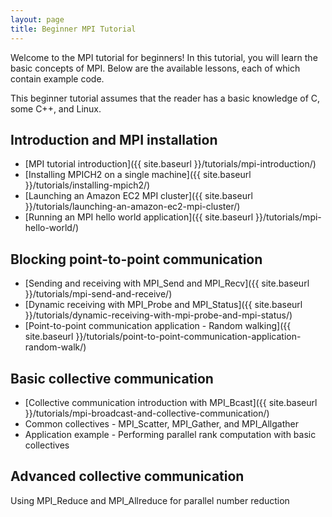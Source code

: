 ```yaml
---
layout: page
title: Beginner MPI Tutorial
---
```


Welcome to the MPI tutorial for beginners! In this tutorial, you will learn the basic concepts of MPI. Below are the available lessons, each of which contain example code.

This beginner tutorial assumes that the reader has a basic knowledge of C, some C++, and Linux.

## Introduction and MPI installation
* [MPI tutorial introduction]({{ site.baseurl }}/tutorials/mpi-introduction/)
* [Installing MPICH2 on a single machine]({{ site.baseurl }}/tutorials/installing-mpich2/)
* [Launching an Amazon EC2 MPI cluster]({{ site.baseurl }}/tutorials/launching-an-amazon-ec2-mpi-cluster/)
* [Running an MPI hello world application]({{ site.baseurl }}/tutorials/mpi-hello-world/)

## Blocking point-to-point communication
* [Sending and receiving with MPI_Send and MPI_Recv]({{ site.baseurl }}/tutorials/mpi-send-and-receive/)
* [Dynamic receiving with MPI_Probe and MPI_Status]({{ site.baseurl }}/tutorials/dynamic-receiving-with-mpi-probe-and-mpi-status/)
* [Point-to-point communication application - Random walking]({{ site.baseurl }}/tutorials/point-to-point-communication-application-random-walk/)

## Basic collective communication
* [Collective communication introduction with MPI_Bcast]({{ site.baseurl }}/tutorials/mpi-broadcast-and-collective-communication/)
* Common collectives - MPI_Scatter, MPI_Gather, and MPI_Allgather
* Application example - Performing parallel rank computation with basic collectives

## Advanced collective communication
Using MPI_Reduce and MPI_Allreduce for parallel number reduction